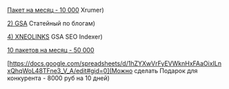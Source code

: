 [Пакет на месяц - 10 000](1) Xrumer)

[2) GSA](3) Статейный по блогам)

[4) XNEOLINKS](5) GSA SEO Indexer)

[10 пакетов на месяц - 50 000](Подробнее)

[https://docs.google.com/spreadsheets/d/1hZYXwVrFyEVWknHxFAaOixILnxQhqWoL48TFne3_V_A/edit#gid=0](Можно сделать Подарок для конкурента - 8000 руб на 10 дней)

